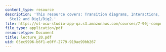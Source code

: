 ```yaml
---
content_type: resource
description: 'This resource covers: Transition diagrams, Interactions, and Example:
  Ste12 and Dig1/Dig2.'
file: https://ol-ocw-studio-app-qa.s3.amazonaws.com/courses/7-90j-computational-functional-genomics-spring-2005/05ec9996b6f1e0ff2779919ae99bb267_lecture_20.pdf
file_type: application/pdf
resourcetype: Document
title: lecture_20.pdf
uid: 05ec9996-b6f1-e0ff-2779-919ae99bb267
---
```

